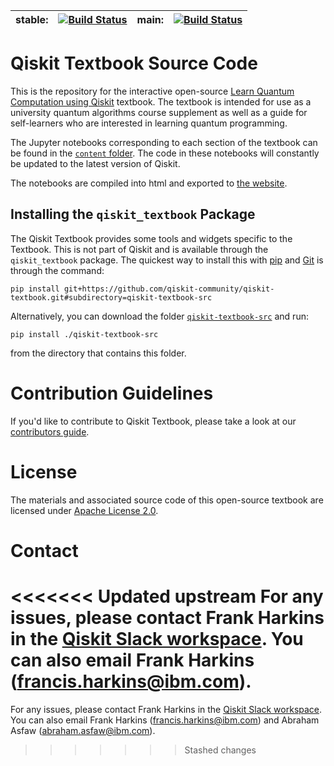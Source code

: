 
| stable: | [![Build Status](https://github.com/qiskit-community/qiskit-textbook/workflows/build%20and%20deploy/badge.svg?branch=stable)](https://github.com/qiskit-community/qiskit-textbook/actions) | main: | [![Build Status](https://github.com/qiskit-community/qiskit-textbook/workflows/build%20and%20deploy/badge.svg?branch=main)](https://github.com/qiskit-community/qiskit-textbook/actions) |
|---|---|---|---|

# Qiskit Textbook Source Code

This is the repository for the interactive open-source [Learn Quantum Computation using Qiskit](https://qiskit.org/textbook/preface.html) textbook. The textbook is intended for use as a university quantum algorithms course supplement as well as a guide for self-learners who are interested in learning quantum programming.

The Jupyter notebooks corresponding to each section of the textbook can be found in the [`content` folder](content/). The code in these notebooks will constantly be updated to the latest version of Qiskit.

The notebooks are compiled into html and exported to [the website](http://community.qiskit.org/textbook).

## Installing the `qiskit_textbook` Package

The Qiskit Textbook provides some tools and widgets specific to the Textbook. This is not part of Qiskit and is available through the `qiskit_textbook` package. The quickest way to install this with [pip](https://pypi.org/project/pip/) and [Git](https://git-scm.com/) is through the command:

```
pip install git+https://github.com/qiskit-community/qiskit-textbook.git#subdirectory=qiskit-textbook-src
```

Alternatively, you can download the folder [`qiskit-textbook-src`](qiskit-textbook-src) and run:

```
pip install ./qiskit-textbook-src
``` 

from the directory that contains this folder.

# Contribution Guidelines
If you'd like to contribute to Qiskit Textbook, please take a look at our [contributors guide](CONTRIBUTING.md).

# License
The materials and associated source code of this open-source textbook are licensed under [Apache License 2.0](http://github.com/qiskit-community/qiskit-textbook/blob/main/LICENSE.txt).

# Contact
<<<<<<< Updated upstream
For any issues, please contact Frank Harkins in the [Qiskit Slack workspace](https://ibm.co/joinqiskitslack). You can also email Frank Harkins (francis.harkins@ibm.com).
=======
For any issues, please contact Frank Harkins in the [Qiskit Slack workspace](https://ibm.co/joinqiskitslack). You can also email Frank Harkins (francis.harkins@ibm.com) and Abraham Asfaw (abraham.asfaw@ibm.com).
>>>>>>> Stashed changes
